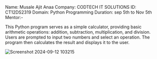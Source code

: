 Name: Musale Ajit Anaa
Company: CODTECH IT SOLUTIONS 
ID: CT12DS2319 Domain: Python Programming 
Duration: sep 5th to Nov 5th 
Mentor:-


This Python program serves as a simple calculator, providing basic arithmetic operations: addition, subtraction, multiplication, and division. Users are prompted to input two numbers and select an operation. The program then calculates the result and displays it to the user.

![Screenshot 2024-09-12 103215](https://github.com/user-attachments/assets/3d6984b2-2182-4da0-ba1b-1146d9848c13)
